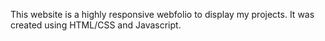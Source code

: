 This website is a highly responsive webfolio to display my projects. It was created using HTML/CSS and Javascript.
